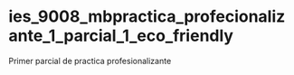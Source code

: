 # ies_9008_mbpractica_profecionalizante_1_parcial_1_eco_friendly
Primer parcial de practica profesionalizante
